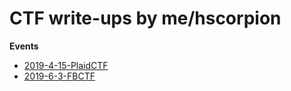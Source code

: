 # CTF write-ups by me/hscorpion

**Events**

 - [2019-4-15-PlaidCTF](/plaid2019/README.md)
 - [2019-6-3-FBCTF](fbctf2019/README.md)
